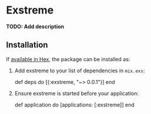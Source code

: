 # Exstreme

**TODO: Add description**

## Installation

If [available in Hex](https://hex.pm/docs/publish), the package can be installed as:

  1. Add exstreme to your list of dependencies in `mix.exs`:

        def deps do
          [{:exstreme, "~> 0.0.1"}]
        end

  2. Ensure exstreme is started before your application:

        def application do
          [applications: [:exstreme]]
        end

